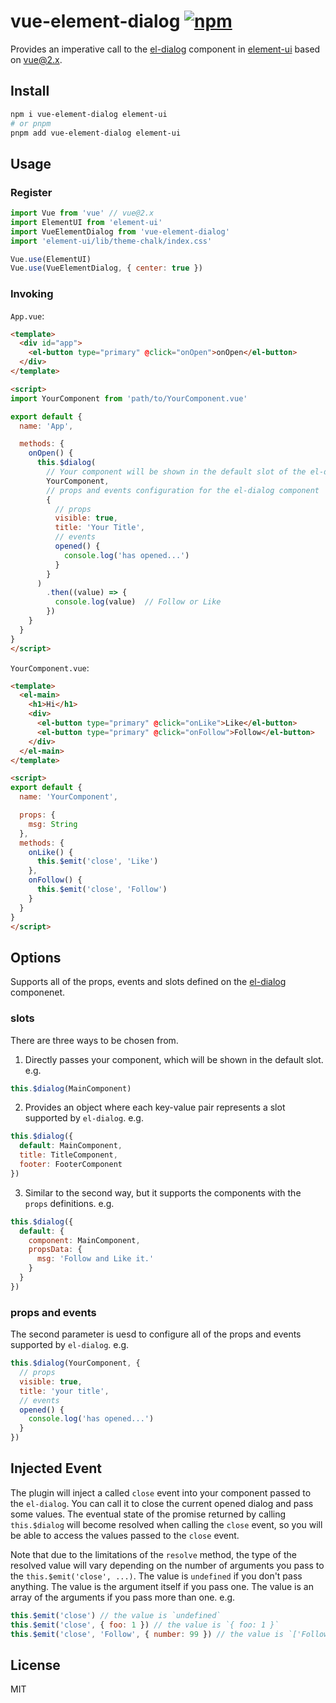 # vue-element-dialog [![npm](https://img.shields.io/npm/v/vue-element-dialog.svg)](https://www.npmjs.com/package/vue-element-dialog)

Provides an imperative call to the [el-dialog](https://element.eleme.cn/#/en-US/component/dialog) component in [element-ui](https://element.eleme.cn/#/en-US) based on vue@2.x.

## Install

```bash
npm i vue-element-dialog element-ui
# or pnpm
pnpm add vue-element-dialog element-ui
```

## Usage

### Register

```js
import Vue from 'vue' // vue@2.x
import ElementUI from 'element-ui'
import VueElementDialog from 'vue-element-dialog'
import 'element-ui/lib/theme-chalk/index.css'

Vue.use(ElementUI)
Vue.use(VueElementDialog, { center: true })
```

### Invoking

`App.vue`:

```html
<template>
  <div id="app">
    <el-button type="primary" @click="onOpen">onOpen</el-button>
  </div>
</template>

<script>
import YourComponent from 'path/to/YourComponent.vue'

export default {
  name: 'App',

  methods: {
    onOpen() {
      this.$dialog(
        // Your component will be shown in the default slot of the el-dialog component.
        YourComponent,
        // props and events configuration for the el-dialog component
        {
          // props
          visible: true,
          title: 'Your Title',
          // events
          opened() {
            console.log('has opened...')
          }
        }
      )
        .then((value) => {
          console.log(value)  // Follow or Like
        })
    }
  }
}
</script>
```

`YourComponent.vue`:

```html
<template>
  <el-main>
    <h1>Hi</h1>
    <div>
      <el-button type="primary" @click="onLike">Like</el-button>
      <el-button type="primary" @click="onFollow">Follow</el-button>
    </div>
  </el-main>
</template>

<script>
export default {
  name: 'YourComponent',

  props: {
    msg: String
  },
  methods: {
    onLike() {
      this.$emit('close', 'Like')
    },
    onFollow() {
      this.$emit('close', 'Follow')
    }
  }
}
</script>
```

## Options

Supports all of the props, events and slots defined on the [el-dialog](https://element.eleme.cn/#/en-US/component/dialog) componenet.

### slots

There are three ways to be chosen from.

1. Directly passes your component, which will be shown in the default slot. e.g.

```js
this.$dialog(MainComponent)
```

2. Provides an object where each key-value pair represents a slot supported by `el-dialog`. e.g.

```js
this.$dialog({
  default: MainComponent,
  title: TitleComponent,
  footer: FooterComponent
})
```

3. Similar to the second way, but it supports the components with the `props` definitions. e.g.

```js
this.$dialog({
  default: {
    component: MainComponent,
    propsData: {
      msg: 'Follow and Like it.'
    }
  }
})
```

### props and events

The second parameter is uesd to configure all of the props and events supported by `el-dialog`. e.g.

```js
this.$dialog(YourComponent, {
  // props
  visible: true,
  title: 'your title',
  // events
  opened() {
    console.log('has opened...')
  }
})
```

## Injected Event

The plugin will inject a called `close` event into your component passed to the `el-dialog`. You can call it to close the current opened dialog and pass some values. The eventual state of the promise returned by calling `this.$dialog` will become resolved when calling the `close` event, so you will be able to access the values passed to the `close` event.

Note that due to the limitations of the `resolve` method, the type of the resolved value will vary depending on the number of arguments you pass to the `this.$emit('close', ...)`. The value is `undefined` if you don't pass anything. The value is the argument itself if you pass one. The value is an array of the arguments if you pass more than one. e.g.

```js
this.$emit('close') // the value is `undefined`
this.$emit('close', { foo: 1 }) // the value is `{ foo: 1 }`
this.$emit('close', 'Follow', { number: 99 }) // the value is `['Follow', { number: 99 }]`
```

## License

MIT
